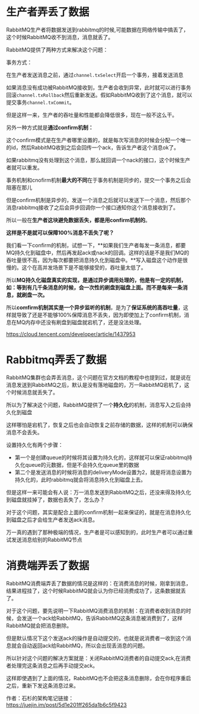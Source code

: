 # **生产者弄丢了数据**

RabbitMQ生产者将数据发送到rabbitmq的时候,可能数据在网络传输中搞丢了，这个时候RabbitMQ收不到消息，消息就丢了。

RabbitMQ提供了两种方式来解决这个问题：

事务方式：

在生产者发送消息之前，通过`channel.txSelect`开启一个事务，接着发送消息

如果消息没有成功被RabbitMQ接收到，生产者会收到异常，此时就可以进行事务回滚`channel.txRollback`然后重新发送。假如RabbitMQ收到了这个消息，就可以提交事务`channel.txCommit`。

但是这样一来，生产者的吞吐量和性能都会降低很多，现在一般不这么干。

另外一种方式就是**通过confirm机制：**

这个confirm模式是在生产者哪里设置的，就是每次写消息的时候会分配一个唯一的id，然后RabbitMQ收到之后会回传一个ack，告诉生产者这个消息ok了。

如果rabbitmq没有处理到这个消息，那么就回调一个nack的接口，这个时候生产者就可以重发。

事务机制和cnofirm机制**最大的不同**在于事务机制是同步的，提交一个事务之后会阻塞在那儿

但是confirm机制是异步的，发送一个消息之后就可以发送下一个消息，然后那个消息rabbitmq接收了之后会异步回调你一个接口通知你这个消息接收到了。

所以一般在**生产者这块避免数据丢失，都是用confirm机制的**。

**这样是不是就可以保障100%消息不丢失了呢？**

我们看一下confirm的机制，试想一下，**如果我们生产者每发一条消息，都要MQ持久化到磁盘中，然后再发起ack或nack的回调。这样的话是不是我们MQ的吞吐量很不高，因为每次都要把消息持久化到磁盘中。**写入磁盘这个动作是很慢的。这个在高并发场景下是不能够接受的，吞吐量太低了。

所以**MQ持久化磁盘真实的实现，是通过异步调用处理的，他是有一定的机制，如：等到有几千条消息的时候，会一次性的刷盘到磁盘上面。而不是每来一条消息，就刷盘一次。**

所以**comfirm机制其实是一个异步监听的机制**，是为了**保证系统的高吞吐量**，这样就导致了还是不能够100%保障消息不丢失，因为即使加上了confirm机制，消息在MQ内存中还没有刷盘到磁盘就宕机了，还是没法处理。

<https://cloud.tencent.com/developer/article/1437953>

# **Rabbitmq弄丢了数据**

RabbitMQ集群也会弄丢消息，这个问题在官方文档的教程中也提到过，就是说在消息发送到RabbitMQ之后，默认是没有落地磁盘的，万一RabbitMQ宕机了，这个时候消息就丢失了。

所以为了解决这个问题，RabbitMQ提供了一个**持久化**的机制，消息写入之后会持久化到磁盘

这样哪怕是宕机了，恢复之后也会自动恢复之前存储的数据，这样的机制可以确保消息不会丢失。

设置持久化有两个步骤：

- 第一个是创建queue的时候将其设置为持久化的，这样就可以保证rabbitmq持久化queue的元数据，但是不会持久化queue里的数据
- 第二个是发送消息的时候将消息的deliveryMode设置为2，就是将消息设置为持久化的，此时rabbitmq就会将消息持久化到磁盘上去。

但是这样一来可能会有人说：万一消息发送到RabbitMQ之后，还没来得及持久化到磁盘就挂掉了，数据也丢失了，怎么办？

对于这个问题，其实是配合上面的confirm机制一起来保证的，就是在消息持久化到磁盘之后才会给生产者发送ack消息。

万一真的遇到了那种极端的情况，生产者是可以感知到的，此时生产者可以通过重试发送消息给别的RabbitMQ节点

# **消费端弄丢了数据**

RabbitMQ消费端弄丢了数据的情况是这样的：在消费消息的时候，刚拿到消息，结果进程挂了，这个时候RabbitMQ就会认为你已经消费成功了，这条数据就丢了。

对于这个问题，要先说明一下RabbitMQ消费消息的机制：在消费者收到消息的时候，会发送一个ack给RabbitMQ，告诉RabbitMQ这条消息被消费到了，这样RabbitMQ就会把消息删除。

但是默认情况下这个发送ack的操作是自动提交的，也就是说消费者一收到这个消息就会自动返回ack给RabbitMQ，所以会出现丢消息的问题。

所以针对这个问题的解决方案就是：关闭RabbitMQ消费者的自动提交ack,在消费者处理完这条消息之后再手动提交ack。

这样即使遇到了上面的情况，RabbitMQ也不会把这条消息删除，会在你程序重启之后，重新下发这条消息过来。


作者：石杉的架构笔记链接：https://juejin.im/post/5d1e201ff265da1b6c5f9423